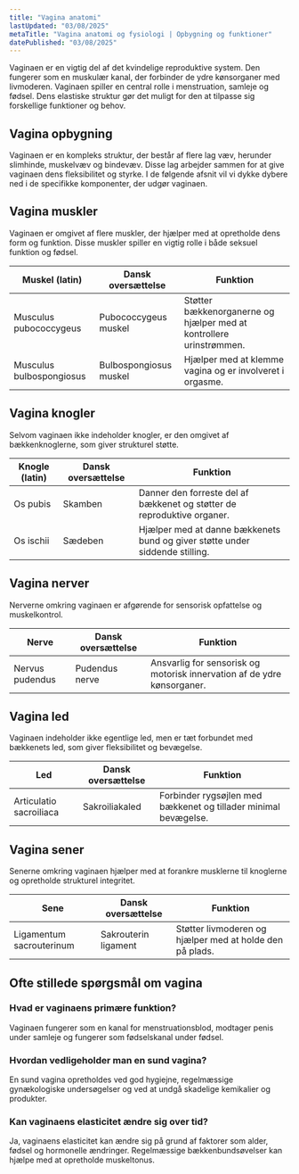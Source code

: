 ```yaml
---
title: "Vagina anatomi"
lastUpdated: "03/08/2025"
metaTitle: "Vagina anatomi og fysiologi | Opbygning og funktioner"
datePublished: "03/08/2025"
---
```


Vaginaen er en vigtig del af det kvindelige reproduktive system. Den fungerer som en muskulær kanal, der forbinder de ydre kønsorganer med livmoderen. Vaginaen spiller en central rolle i menstruation, samleje og fødsel. Dens elastiske struktur gør det muligt for den at tilpasse sig forskellige funktioner og behov.

## Vagina opbygning

Vaginaen er en kompleks struktur, der består af flere lag væv, herunder slimhinde, muskelvæv og bindevæv. Disse lag arbejder sammen for at give vaginaen dens fleksibilitet og styrke. I de følgende afsnit vil vi dykke dybere ned i de specifikke komponenter, der udgør vaginaen.

## Vagina muskler

Vaginaen er omgivet af flere muskler, der hjælper med at opretholde dens form og funktion. Disse muskler spiller en vigtig rolle i både seksuel funktion og fødsel.

| Muskel (latin) | Dansk oversættelse | Funktion |
|----------------|--------------------|----------|
| Musculus pubococcygeus | Pubococcygeus muskel | Støtter bækkenorganerne og hjælper med at kontrollere urinstrømmen. |
| Musculus bulbospongiosus | Bulbospongiosus muskel | Hjælper med at klemme vagina og er involveret i orgasme. |

## Vagina knogler

Selvom vaginaen ikke indeholder knogler, er den omgivet af bækkenknoglerne, som giver strukturel støtte.

| Knogle (latin) | Dansk oversættelse | Funktion |
|----------------|--------------------|----------|
| Os pubis | Skamben | Danner den forreste del af bækkenet og støtter de reproduktive organer. |
| Os ischii | Sædeben | Hjælper med at danne bækkenets bund og giver støtte under siddende stilling. |

## Vagina nerver

Nerverne omkring vaginaen er afgørende for sensorisk opfattelse og muskelkontrol.

| Nerve | Dansk oversættelse | Funktion |
|-------|--------------------|----------|
| Nervus pudendus | Pudendus nerve | Ansvarlig for sensorisk og motorisk innervation af de ydre kønsorganer. |

## Vagina led

Vaginaen indeholder ikke egentlige led, men er tæt forbundet med bækkenets led, som giver fleksibilitet og bevægelse.

| Led | Dansk oversættelse | Funktion |
|-----|--------------------|----------|
| Articulatio sacroiliaca | Sakroiliakaled | Forbinder rygsøjlen med bækkenet og tillader minimal bevægelse. |

## Vagina sener

Senerne omkring vaginaen hjælper med at forankre musklerne til knoglerne og opretholde strukturel integritet.

| Sene | Dansk oversættelse | Funktion |
|------|--------------------|----------|
| Ligamentum sacrouterinum | Sakrouterin ligament | Støtter livmoderen og hjælper med at holde den på plads. |

## Ofte stillede spørgsmål om vagina

### Hvad er vaginaens primære funktion?

Vaginaen fungerer som en kanal for menstruationsblod, modtager penis under samleje og fungerer som fødselskanal under fødsel.

### Hvordan vedligeholder man en sund vagina?

En sund vagina opretholdes ved god hygiejne, regelmæssige gynækologiske undersøgelser og ved at undgå skadelige kemikalier og produkter.

### Kan vaginaens elasticitet ændre sig over tid?

Ja, vaginaens elasticitet kan ændre sig på grund af faktorer som alder, fødsel og hormonelle ændringer. Regelmæssige bækkenbundsøvelser kan hjælpe med at opretholde muskeltonus.
